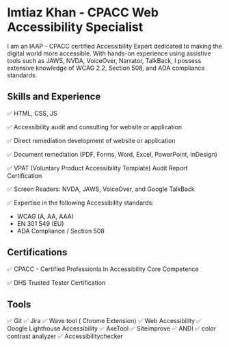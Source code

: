 
# Imtiaz Khan - CPACC Web Accessibility Specialist
I am an IAAP - CPACC certified Accessibility Expert dedicated to making the digital world more accessible. With hands-on experience using assistive tools such as JAWS, NVDA, VoiceOver, Narrator, TalkBack, I possess extensive knowledge of WCAG 2.2, Section 508, and ADA compliance standards. 

## Skills and Experience
✅  HTML, CSS, JS

✅  Accessibility audit and consulting for website or application

✅  Direct remediation development of website or application

✅  Document remediation (PDF, Forms, Word, Excel, PowerPoint, InDesign)

✅  VPAT (Voluntary Product Accessibility Template) Audit Report Certification

✅  Screen Readers: NVDA, JAWS, VoiceOver, and Google TalkBack

✅  Expertise in the following Accessibility standards:
  - WCAG (A, AA, AAA)
  - EN 301 549 (EU)
  - ADA Compliance / Section 508

## Certifications
✅  CPACC - Certified Professionla In Accessibility Core Competence 

✅  DHS Trusted Tester Certification

## Tools
✅ Git
✅ Jira
✅ Wave tool ( Chrome Extension)
✅ Web Accessibility
✅ Google Lighthouse Accessibility
✅ AxeTool
✅ Siteimprove
✅ ANDI
✅ color contrast analyzer
✅ Accessibilitychecker
